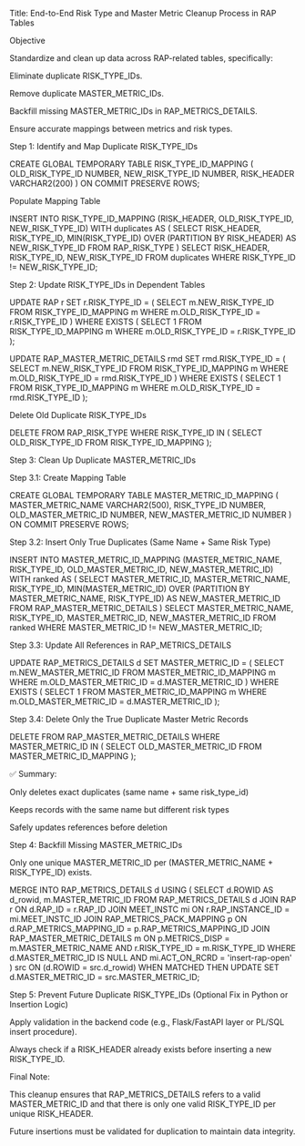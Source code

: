 Title: End-to-End Risk Type and Master Metric Cleanup Process in RAP Tables

Objective

Standardize and clean up data across RAP-related tables, specifically:

Eliminate duplicate RISK_TYPE_IDs.

Remove duplicate MASTER_METRIC_IDs.

Backfill missing MASTER_METRIC_IDs in RAP_METRICS_DETAILS.

Ensure accurate mappings between metrics and risk types.

Step 1: Identify and Map Duplicate RISK_TYPE_IDs

CREATE GLOBAL TEMPORARY TABLE RISK_TYPE_ID_MAPPING (
    OLD_RISK_TYPE_ID NUMBER,
    NEW_RISK_TYPE_ID NUMBER,
    RISK_HEADER      VARCHAR2(200)
) ON COMMIT PRESERVE ROWS;

Populate Mapping Table

INSERT INTO RISK_TYPE_ID_MAPPING (RISK_HEADER, OLD_RISK_TYPE_ID, NEW_RISK_TYPE_ID)
WITH duplicates AS (
    SELECT RISK_HEADER, RISK_TYPE_ID,
           MIN(RISK_TYPE_ID) OVER (PARTITION BY RISK_HEADER) AS NEW_RISK_TYPE_ID
    FROM RAP_RISK_TYPE
)
SELECT RISK_HEADER, RISK_TYPE_ID, NEW_RISK_TYPE_ID
FROM duplicates
WHERE RISK_TYPE_ID != NEW_RISK_TYPE_ID;

Step 2: Update RISK_TYPE_IDs in Dependent Tables

UPDATE RAP r
SET r.RISK_TYPE_ID = (
    SELECT m.NEW_RISK_TYPE_ID FROM RISK_TYPE_ID_MAPPING m
    WHERE m.OLD_RISK_TYPE_ID = r.RISK_TYPE_ID
)
WHERE EXISTS (
    SELECT 1 FROM RISK_TYPE_ID_MAPPING m
    WHERE m.OLD_RISK_TYPE_ID = r.RISK_TYPE_ID
);

UPDATE RAP_MASTER_METRIC_DETAILS rmd
SET rmd.RISK_TYPE_ID = (
    SELECT m.NEW_RISK_TYPE_ID FROM RISK_TYPE_ID_MAPPING m
    WHERE m.OLD_RISK_TYPE_ID = rmd.RISK_TYPE_ID
)
WHERE EXISTS (
    SELECT 1 FROM RISK_TYPE_ID_MAPPING m
    WHERE m.OLD_RISK_TYPE_ID = rmd.RISK_TYPE_ID
);

Delete Old Duplicate RISK_TYPE_IDs

DELETE FROM RAP_RISK_TYPE
WHERE RISK_TYPE_ID IN (
    SELECT OLD_RISK_TYPE_ID FROM RISK_TYPE_ID_MAPPING
);

Step 3: Clean Up Duplicate MASTER_METRIC_IDs

Step 3.1: Create Mapping Table

CREATE GLOBAL TEMPORARY TABLE MASTER_METRIC_ID_MAPPING (
    MASTER_METRIC_NAME VARCHAR2(500),
    RISK_TYPE_ID NUMBER,
    OLD_MASTER_METRIC_ID NUMBER,
    NEW_MASTER_METRIC_ID NUMBER
) ON COMMIT PRESERVE ROWS;

Step 3.2: Insert Only True Duplicates (Same Name + Same Risk Type)

INSERT INTO MASTER_METRIC_ID_MAPPING (MASTER_METRIC_NAME, RISK_TYPE_ID, OLD_MASTER_METRIC_ID, NEW_MASTER_METRIC_ID)
WITH ranked AS (
    SELECT MASTER_METRIC_ID, MASTER_METRIC_NAME, RISK_TYPE_ID,
           MIN(MASTER_METRIC_ID) OVER (PARTITION BY MASTER_METRIC_NAME, RISK_TYPE_ID) AS NEW_MASTER_METRIC_ID
    FROM RAP_MASTER_METRIC_DETAILS
)
SELECT MASTER_METRIC_NAME, RISK_TYPE_ID, MASTER_METRIC_ID, NEW_MASTER_METRIC_ID
FROM ranked
WHERE MASTER_METRIC_ID != NEW_MASTER_METRIC_ID;

Step 3.3: Update All References in RAP_METRICS_DETAILS

UPDATE RAP_METRICS_DETAILS d
SET MASTER_METRIC_ID = (
    SELECT m.NEW_MASTER_METRIC_ID
    FROM MASTER_METRIC_ID_MAPPING m
    WHERE m.OLD_MASTER_METRIC_ID = d.MASTER_METRIC_ID
)
WHERE EXISTS (
    SELECT 1
    FROM MASTER_METRIC_ID_MAPPING m
    WHERE m.OLD_MASTER_METRIC_ID = d.MASTER_METRIC_ID
);

Step 3.4: Delete Only the True Duplicate Master Metric Records

DELETE FROM RAP_MASTER_METRIC_DETAILS
WHERE MASTER_METRIC_ID IN (
    SELECT OLD_MASTER_METRIC_ID FROM MASTER_METRIC_ID_MAPPING
);

✅ Summary:

Only deletes exact duplicates (same name + same risk_type_id)

Keeps records with the same name but different risk types

Safely updates references before deletion

Step 4: Backfill Missing MASTER_METRIC_IDs

Only one unique MASTER_METRIC_ID per (MASTER_METRIC_NAME + RISK_TYPE_ID) exists.

MERGE INTO RAP_METRICS_DETAILS d
USING (
    SELECT
        d.ROWID AS d_rowid,
        m.MASTER_METRIC_ID
    FROM RAP_METRICS_DETAILS d
    JOIN RAP r ON d.RAP_ID = r.RAP_ID
    JOIN MEET_INSTC mi ON r.RAP_INSTANCE_ID = mi.MEET_INSTC_ID
    JOIN RAP_METRICS_PACK_MAPPING p ON d.RAP_METRICS_MAPPING_ID = p.RAP_METRICS_MAPPING_ID
    JOIN RAP_MASTER_METRIC_DETAILS m
      ON p.METRICS_DISP = m.MASTER_METRIC_NAME
     AND r.RISK_TYPE_ID = m.RISK_TYPE_ID
    WHERE d.MASTER_METRIC_ID IS NULL
      AND mi.ACT_ON_RCRD = 'insert-rap-open'
) src
ON (d.ROWID = src.d_rowid)
WHEN MATCHED THEN
UPDATE SET d.MASTER_METRIC_ID = src.MASTER_METRIC_ID;

Step 5: Prevent Future Duplicate RISK_TYPE_IDs (Optional Fix in Python or Insertion Logic)

Apply validation in the backend code (e.g., Flask/FastAPI layer or PL/SQL insert procedure).

Always check if a RISK_HEADER already exists before inserting a new RISK_TYPE_ID.

Final Note:

This cleanup ensures that RAP_METRICS_DETAILS refers to a valid MASTER_METRIC_ID and that there is only one valid RISK_TYPE_ID per unique RISK_HEADER.

Future insertions must be validated for duplication to maintain data integrity.

